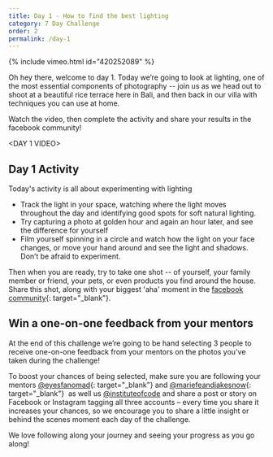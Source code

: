 ```yaml
---
title: Day 1 - How to find the best lighting
category: 7 Day Challenge
order: 2
permalink: /day-1
---
```


{% include vimeo.html id="420252089" %}

Oh hey there, welcome to day 1. Today we’re going to look at lighting, one of the most essential components of photography -- join us as we head out to shoot at a beautiful rice terrace here in Bali, and then back in our villa with techniques you can use at home. &nbsp;

Watch the video, then complete the activity and share your results in the facebook community\!&nbsp;

&lt;DAY 1 VIDEO&gt;&nbsp;

## Day 1 Activity&nbsp;

Today's activity is all about experimenting with lighting

* Track the light in your space, watching where the light moves throughout the day and identifying good spots for soft natural lighting.&nbsp;
* Try capturing a photo at golden hour and again an hour later, and see the difference for yourself&nbsp;
* Film yourself spinning in a circle and watch how the light on your face changes, or move your hand around and see the light and shadows. Don’t be afraid to experiment.

Then when you are ready, try to take one shot -- of yourself, your family member or friend, your pets, or even products you find around the house. Share this shot, along with your biggest 'aha' moment in the&nbsp;[facebook community](https://www.facebook.com/groups/243183530226683/){: target="_blank"}.&nbsp;

## Win a one-on-one feedback from your mentors

At the end of this challenge we’re going to be hand selecting 3 people to receive one-on-one feedback from your mentors on the photos you've taken during the challenge\! &nbsp;

To boost your chances of being selected, make sure you are following your mentors&nbsp;[@eyesfanomad](http://www.instagram.com/eyesofanomad){: target="_blank"}&nbsp;and&nbsp;[@mariefeandjakesnow](http://www.instagram.com/mariefeandjakesnow){: target="_blank"}&nbsp; as well us&nbsp;[@instituteofcode](http://www.instagram.com/instituteofcode)&nbsp;and share a post or story on Facebook or Instagram tagging all three accounts – every time you share it increases your chances, so we encourage you to share a little insight or behind the scenes moment each day of the challenge.&nbsp;

We love following along your journey and seeing your progress as you go along\!&nbsp;
